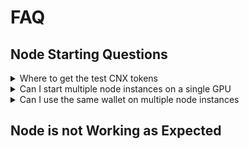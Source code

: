 # FAQ

## Node Starting Questions

<details>

<summary>Where to get the test CNX tokens</summary>

Starting from v2.0.5, the test CNX tokens will be transferred to the wallet automatically when a new wallet is created or pasted into the Crynux Node. Just wait a minute or two for the token transfer.&#x20;

In case something goes wrong, go to the Discord server to ask for help:

[https://discord.gg/y8YKxb7uZk](https://discord.gg/y8YKxb7uZk)

</details>

<details>

<summary>Can I start multiple node instances on a single GPU</summary>

No one can stop you doing that.

If your GPU is powerful enough, the bottleneck becomes the consensus process (you will be waiting for other nodes to submit results), in such cases you could start multiple nodes to fully utilize the power of the GPU.

However, if your nodes are executing too many tasks simultaneously, the submission of each task will become slower (due to the bottleneck on GPU or network bandwidth), and there will be less tokens you can earn from a single task. Further more, slower tasks will increase the chance of task timeout, which will cause the node being kicked out of the network. It is not a slashing though, the staked tokens are still safe. The details can be found in the doc:

[Quality of Service (QoS)](../system-design/quality-of-service-qos.md)

Meanwhile, we are developing the new feature to support the concurrent task execution on powerful GPUs and multiple GPUs, which will fully utilize the local capabilities.

</details>

<details>

<summary>Can I use the same wallet on multiple node instances</summary>

No you can't do it.

The same wallet can only get one task from the network at the same time. If multiple nodes are started with the same wallet, they will be executing the same task at the same time, and the nodes who submit the result later will just fail.

After the hot/cold wallet architecture is implemented, [as described in this doc](../node-hosting/private-key-security.md), it can also be used to easily collect funds from multiple nodes to a single cold wallet.

</details>

## Node is not Working as Expected
